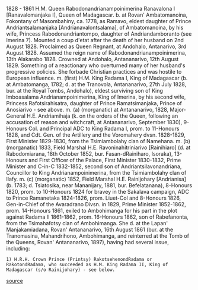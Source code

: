 1828 - 1861 H.M. Queen Rabodonandrianampoinimerina Ranavalona I [Ranavalomanjaka I], Queen of Madagascar. b. at Rovan' Ambatomanoina, Fokontany of Masombahiny, ca. 1778, as Ramavo, eldest daughter of Prince Andriantsalamanjaka [Andrianavalontsalama], of Ambatomanoina, by his wife, Princess Rabodonandriantompo, daughter of Andriandamboranto (see Imerina 7). Mounted a coup d'etat after the death of her husband on 2nd August 1828. Proclaimed as Queen Regnant, at Andohalo, Antanarivo, 3rd August 1828. Assumed the reign name of Rabodonandrianampoinimerina, 13th Alakarabo 1828. Crowned at Andohalo, Antananarivo, 12th August 1829. Something of a reactionary who overturned many of her husband's progressive policies. She forbade Christian practices and was hostile to European influence. m. (first) H.M. King Radama I, King of Madagascar (b. at Ambatomanga, 1782; d. at the Tranovola, Antananarivo, 27th July 1828, bur. at the Royal Tombs, Andohalo), eldest surviving son of King Imboasalama Andrianampoinimerina, King of Imerina, by his second wife, Princess Rafotsirahisatra, daughter of Prince Ramatsimanjaka, Prince of Anosiarivo - see above. m. (a) (morganatic) at Antananarivo, 1828, Major-General H.E. Andriamihaja (k. on the orders of the Queen, following an accusation of reason and witchcraft, at Antananarivo, September 1830), 9-Honours Col. and Principal ADC to King Radama I, prom. to 11-Honours 1828, and Cdt. Gen. of the Artillery and the Voromahery dvsn. 1828-1829, First Minister 1829-1830, from the Tsimiambolahy clan of Namehana. m. (b) (morganatic) 1833, Field Marshal H.E. Ravoninahitriniarivo [Rainihiaro] (d. at Rabodomiarana, 18th October 1852, bur. Fasan-dRainiharo, Isoraka), 13-Honours and First Officer of the Palace, First Minister 1830-1832, Prime Minister and C-in-C 1832-1852, second son of Andriantsilavonandriana, Councillor to King Andrianampoinimerina, from the Tsimiambolahy clan of Ilafy. m. (c) (morganatic) 1852, Field Marshal H.E. Rainijohary [Andrianisa] (b. 1783; d. Tsiatosika, near Mananijary, 1881, bur. Befelatanana), 8-Honours 1820, prom. to 10-Honours 1824 for bravey in the Sakalava campaign, ADC to Prince Ramanetaka 1824-1826, prom. Liuet-Col and 8-Honours 1826, Gen-in-Chief of the Avaradrano Divsn. in 1829, Prime Minister 1852-1862, prom. 14-Honours 1861, exiled to Ambohimanga for his part in the plot against Radama II 1861-1862, prom. 16-Honours 1862, son of Rabefanonta, from the Tsimahafotsy clan of Ambohimanga. She d. at the Lapan' Manjakamiadana, Rovan' Antananarivo, 16th August 1861 (bur. at the Tranomasina, Mahandrihono, Ambohimanga, and reinterred at the Tomb of the Queens, Rovan' Antananarivo, 1897), having had several issue, including:

    1) H.R.H. Crown Prince (Printsy) RakotsehenondRadama or RakotondRadama, who succeeded as H.M. King Radama II, King of Madagascar (s/o Rainijohary) - see below.
[source](http://www.royalark.net/Madagascar/madagascar1.htm)

